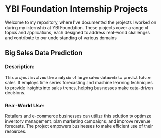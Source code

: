 # YBI Foundation Internship Projects

Welcome to my repository, where I've documented the projects I worked on during my internship at YBI Foundation. These projects cover a range of topics and applications, each designed to address real-world challenges and contribute to our understanding of various domains.


## Big Sales Data Prediction

### Description:
This project involves the analysis of large sales datasets to predict future sales. It employs time series forecasting and machine learning techniques to provide insights into sales trends, helping businesses make data-driven decisions.

### Real-World Use:
Retailers and e-commerce businesses can utilize this solution to optimize inventory management, plan marketing campaigns, and improve revenue forecasts. The project empowers businesses to make efficient use of their resources.
